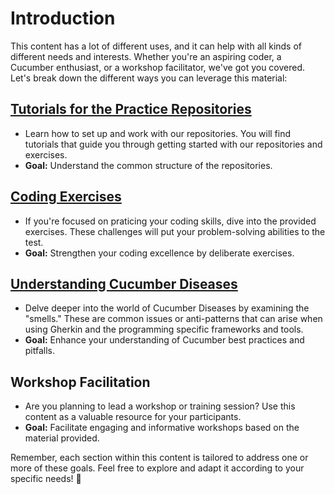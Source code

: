 # Introduction

This content has a lot of different uses, and it can help with all kinds of different needs and interests. Whether you're an aspiring coder, a Cucumber enthusiast, or a workshop facilitator, we've got you covered. Let's break down the different ways you can leverage this material:

## [Tutorials for the Practice Repositories](https://cucumber-diseases.github.io/repos/)
  - Learn how to set up and work with our repositories. You will find tutorials that guide you through getting started with our repositories and exercises.
  - **Goal:** Understand the common structure of the repositories.

## [Coding Exercises](https://cucumber-diseases.github.io/exercise/)
   - If you're focused on praticing your coding skills, dive into the provided exercises. These challenges will put your problem-solving abilities to the test.
   - **Goal:** Strengthen your coding excellence by deliberate exercises.

## [Understanding Cucumber Diseases](https://cucumber-diseases.github.io/smells/)
   - Delve deeper into the world of Cucumber Diseases by examining the "smells." These are common issues or anti-patterns that can arise when using Gherkin and the programming specific frameworks and tools.
   - **Goal:** Enhance your understanding of Cucumber best practices and pitfalls.

## Workshop Facilitation
   - Are you planning to lead a workshop or training session? Use this content as a valuable resource for your participants.
   - **Goal:** Facilitate engaging and informative workshops based on the material provided.

Remember, each section within this content is tailored to address one or more of these goals. Feel free to explore and adapt it according to your specific needs! 🌟
